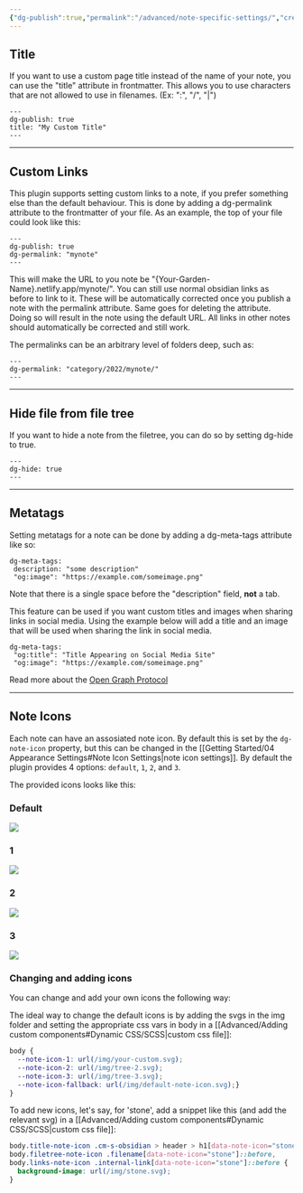 ```yaml
---
{"dg-publish":true,"permalink":"/advanced/note-specific-settings/","created":"2022-11-09T22:05:34.872+01:00","updated":"2023-03-16T21:12:31.177+01:00"}
---
```


## Title
If you want to use a custom page title instead of the name of your note, you can use the "title" attribute in frontmatter. This allows you to use characters that are not allowed to use in filenames. (Ex: ":", "/", "|") 

```
---
dg-publish: true
title: "My Custom Title"
---
```

---

## Custom Links

This plugin supports setting custom links to a note, if you prefer something else than the default behaviour. This is done by adding a dg-permalink attribute to the frontmatter of your file. As an example, the top of your file could look like this:

```
---
dg-publish: true
dg-permalink: "mynote"
---
```

This will make the URL to you note be "{Your-Garden-Name}.netlify.app/mynote/". You can still use normal obsidian links as before to link to it. These will be automatically corrected once you publish a note with the permalink attribute. Same goes for deleting the attribute. Doing so will result in the note using the default URL. All links in other notes should automatically be corrected and still work.

The permalinks can be an arbitrary level of folders deep, such as:

```
---
dg-permalink: "category/2022/mynote/"
---
```

---

## Hide file from file tree
If you want to hide a note from the filetree, you can do so by setting dg-hide to true.

```
---
dg-hide: true
---
```

---

## Metatags
Setting metatags for a note can be done by adding a dg-meta-tags attribute like so:

```
dg-meta-tags:
 description: "some description"
 "og:image": "https://example.com/someimage.png"
```

Note that there is a single space before the "description" field, **not** a tab. 

This feature can be used if you want custom titles and images when sharing links in social media. Using the example below will add a title and an image that will be used when sharing the link in social media. 

```
dg-meta-tags:
 "og:title": "Title Appearing on Social Media Site"
 "og:image": "https://example.com/someimage.png"
```

Read more about the [Open Graph Protocol](https://ogp.me/)

---
## Note Icons
Each note can have an assosiated note icon. By default this is set by the 
`dg-note-icon` property, but this can be changed in the [[Getting Started/04 Appearance Settings#Note Icon Settings\|note icon settings]]. 
By default the plugin provides 4 options: `default`, `1`, `2`, and `3`. 

The provided icons looks like this:

### Default

![](https://raw.githubusercontent.com/oleeskild/digitalgarden/3d0155d9923c36f3637f87bf45b7142c6162e608/src/site/img/default-note-icon.svg)

### 1
![](https://raw.githubusercontent.com/oleeskild/digitalgarden/3d0155d9923c36f3637f87bf45b7142c6162e608/src/site/img/tree-1.svg)

### 2
![](https://raw.githubusercontent.com/oleeskild/digitalgarden/3d0155d9923c36f3637f87bf45b7142c6162e608/src/site/img/tree-2.svg)

### 3

![](https://raw.githubusercontent.com/oleeskild/digitalgarden/3d0155d9923c36f3637f87bf45b7142c6162e608/src/site/img/tree-3.svg)

### Changing and adding icons
You can change and add your own icons the following way:

The ideal way to change the default icons is by adding the svgs in the img folder and setting the appropriate css vars in body in a [[Advanced/Adding custom components#Dynamic CSS/SCSS\|custom css file]]:

```css
body {
  --note-icon-1: url(/img/your-custom.svg);
  --note-icon-2: url(/img/tree-2.svg);
  --note-icon-3: url(/img/tree-3.svg);
  --note-icon-fallback: url(/img/default-note-icon.svg);}
}
```

To add new icons, let's say, for 'stone', add a snippet like this (and add the relevant svg) in a [[Advanced/Adding custom components#Dynamic CSS/SCSS\|custom css file]]:

```css
body.title-note-icon .cm-s-obsidian > header > h1[data-note-icon="stone"]::before,
body.filetree-note-icon .filename[data-note-icon="stone"]::before,
body.links-note-icon .internal-link[data-note-icon="stone"]::before {
  background-image: url(/img/stone.svg);
}
```